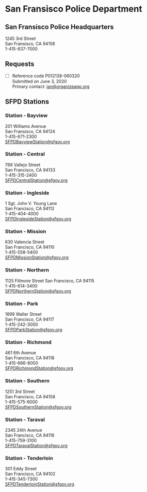 # San Fransisco Police Department

## San Fransisco Police Headquarters
1245 3rd Street  
San Fransisco, CA 94158  
1-415-837-7000 

## Requests
- [ ] Reference code P012138-060320  
Submitted on June 3, 2020    
Primary contact: <ian@organizeapp.org>  

## SFPD Stations

### Station - Bayview
201 Williams Avenue  
San Fransisco, CA 94124  
1-415-671-2300  
SFPDBayviewStation@sfgov.org  

### Station - Central
766 Vallejo Street  
San Francisco, CA 94133  
1-415-315-2400  
SFPDCentralStation@sfgov.org  

### Station - Ingleside
1 Sgt. John V. Young Lane  
San Francisco, CA 94112  
1-415-404-4000  
SFPDInglesideStation@sfgov.org  

### Station - Mission
630 Valencia Street  
San Francisco, CA 94110  
1-415-558-5400  
SFPDMissionStation@sfgov.org  

### Station - Northern
1125 Fillmore Street
San Francisco, CA 94115  
1-415-614-3400  
SFPDNorthernStation@sfgov.org  

### Station - Park
1899 Waller Street  
San Francisco, CA 94117  
1-415-242-3000  
SFPDParkStation@sfgov.org  

### Station - Richmond
461 6th Avenue  
San Francisco, CA 94118  
1-415-666-8000  
SFPDRichmondStation@sfgov.org  

### Station - Southern
1251 3rd Street  
San Francisco, CA 94158  
1-415-575-6000  
SFPDSouthernStation@sfgov.org  

### Station - Taraval
2345 24th Avenue  
San Francisco, CA 94116  
1-415-759-3100  
SFPDTaravalStation@sfgov.org  

### Station - Tenderloin
301 Eddy Street  
San Francisco, CA 94102  
1-415-345-7300  
SFPDTenderloinStation@sfgov.org  
